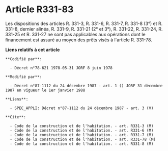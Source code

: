 # Article R331-83

Les dispositions des articles R. 331-3, R. 331-6, R. 331-7, R. 331-8 (3°) et R. 331-8, dernier alinéa, R. 331-9, R. 331-21
(2° et 3°), R. 331-22, R. 331-24, R. 331-25 et R. 331-27 ne sont pas applicables aux opérations dont le financement est
assuré au moyen des prêts visés à l'article R. 331-78.

**Liens relatifs à cet article**

	**Codifié par**:

	  - Décret n°78-621 1978-05-31 JORF 8 juin 1978

	**Modifié par**:

	  - Décret n°87-1112 du 24 décembre 1987 - art. 1 () JORF 31 décembre 1987 en vigueur le 1er janvier 1988

	**Liens**:

	  - SPEC_APPLI: Décret n°87-1112 du 24 décembre 1987 - art. 3 (V)

	**Cite**:

	  - Code de la construction et de l'habitation. - art. R331-3 (M)
	  - Code de la construction et de l'habitation. - art. R331-6 (M)
	  - Code de la construction et de l'habitation. - art. R331-7 (M)
	  - Code de la construction et de l'habitation. - art. R331-78 (M)
	  - Code de la construction et de l'habitation. - art. R331-8 (M)
